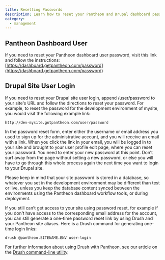 ```yaml
---
title: Resetting Passwords
description: Learn how to reset your Pantheon and Drupal dashboard passwords.
category:
  - management
---
```



## Pantheon Dashboard User

If you need to reset your Pantheon dashboard user password, visit this link and follow the instructions:  
 [https://dashboard.getpantheon.com/password](https://dashboard.getpantheon.com/password)

## Drupal Site User Login

If you need to reset your Drupal site user login, append /user/password to your site's URL and follow the directions to reset your password. For example, to reset the password for the development environment of mysite, you would visit the following example link:

    http://dev-mysite.gotpantheon.com/user/password

In the password reset form, enter either the username or email address you used to sign up for the administrative account, and you will receive an email with a link. When you click the link in your email, you will be logged in to your site and brought to your user profile edit page, where you can reset your password. You need to enter your new password at this point. Don’t surf away from the page without setting a new password, or else you will have to go through this whole process again the next time you want to login to your Drupal site.

Please keep in mind that your site password is stored in a database, so whatever you set in the development environment may be different than test or live, unless you keep the database content synced between the environments using the Pantheon dashboard workflow tools, or during deployment.

If you still can’t get access to your site using password reset, for example if you don't have access to the corresponding email address for the account, you can still generate a one-time password reset link by using Drush and your Pantheon site aliases. Here is a Drush command for generating one-time login links:

    drush @pantheon.SITENAME.ENV user-login

For further information about using Drush with Pantheon, see our article on the [Drush command-line utility](/articles/local/drush-command-line-utility/).
